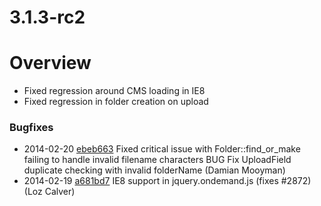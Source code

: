 # 3.1.3-rc2

# Overview

 * Fixed regression around CMS loading in IE8
 * Fixed regression in folder creation on upload


### Bugfixes

 * 2014-02-20 [ebeb663](https://github.com/silverstripe/sapphire/commit/ebeb663) Fixed critical issue with Folder::find_or_make failing to handle invalid filename characters BUG Fix UploadField duplicate checking with invalid folderName (Damian Mooyman)
 * 2014-02-19 [a681bd7](https://github.com/silverstripe/sapphire/commit/a681bd7) IE8 support in jquery.ondemand.js (fixes #2872) (Loz Calver)
